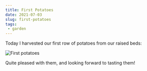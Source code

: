 ```yaml
---
title: First Potatoes
date: 2021-07-03
slug: first-potatoes
tags: 
 - garden
---
```

Today I harvested our first row of potatoes from our raised beds:

![First potatoes](../first-potatoes.jpg)

Quite pleased with them, and looking forward to tasting them!
